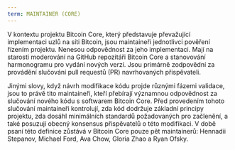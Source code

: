 ```yaml
---
term: MAINTAINER (CORE)
---
```


V kontextu projektu Bitcoin Core, který představuje převažující implementaci uzlů na síti Bitcoin, jsou maintaineři jednotlivci pověření řízením projektu. Nenesou odpovědnost za jeho implementaci. Mají na starosti moderování na GitHub repozitáři Bitcoin Core a stanovování harmonogramu pro vydání nových verzí. Jsou primárně zodpovědní za provádění slučování pull requestů (PR) navrhovaných přispěvateli.

Jinými slovy, když návrh modifikace kódu projde různými fázemi validace, jsou to právě tito maintaineři, kteří přebírají významnou odpovědnost za slučování nového kódu s softwarem Bitcoin Core. Před provedením tohoto slučování maintaineři kontrolují, zda kód dodržuje základní principy projektu, zda dosáhl minimálních standardů požadovaných pro začlenění, a také posuzují obecný konsensus přispěvatelů o této modifikaci. V době psaní této definice zůstává v Bitcoin Core pouze pět maintainerů: Hennadii Stepanov, Michael Ford, Ava Chow, Gloria Zhao a Ryan Ofsky.